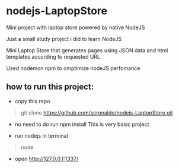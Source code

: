 # nodejs-LaptopStore
Mini project with laptop store powered by native NodeJS

Just a small study project i did to learn NodeJS

Mini Laptop Store that generates pages using JSON data and html templates according to requested URL

Used nodemon npm to omptimize nodeJS perfomance

## how to run this project:
* copy this repo
> git clone https://github.com/scronaldo/nodejs-LaptopStore.git

* no need to do run npm install
This is very basic project

* run nodejs in terminal
> node

* open http://127.0.0.1:1337/

